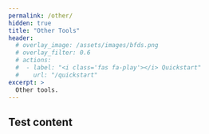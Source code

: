 ```yaml
---
permalink: /other/
hidden: true
title: "Other Tools"
header:
  # overlay_image: /assets/images/bfds.png
  # overlay_filter: 0.6
  # actions:
  #  - label: "<i class='fas fa-play'></i> Quickstart"
  #    url: "/quickstart"
excerpt: >
  Other tools.
---
```


## Test content
